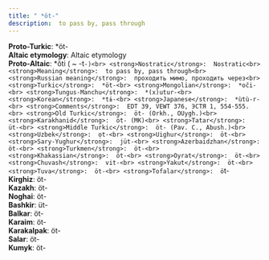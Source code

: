 ```yaml
---
title: " *öt-"
description:  to pass by, pass through
---
```


<strong>Proto-Turkic</strong>:  *öt-<br>
<strong>Altaic etymology</strong>:  Altaic etymology<br>
<strong> Proto-Altaic</strong>:  *ŏ̀ti ( ~ -t`-)<br>
<strong>Nostratic</strong>:  Nostratic<br>
<strong>Meaning</strong>:  to pass by, pass through<br>
<strong>Russian meaning</strong>:  проходить мимо, проходить через<br>
<strong>Turkic</strong>:  *öt-<br>
<strong>Mongolian</strong>:  *oči-<br>
<strong>Tungus-Manchu</strong>:  *(x)utur-<br>
<strong>Korean</strong>:  *tɨ-<br>
<strong>Japanese</strong>:  *ùtù-r-<br>
<strong>Comments</strong>:  EDT 39, VEWT 376, ЭСТЯ 1, 554-555.<br>
<strong>Old Turkic</strong>:  öt- (Orkh., OUygh.)<br>
<strong>Karakhanid</strong>:  öt- (MK)<br>
<strong>Tatar</strong>:  üt-<br>
<strong>Middle Turkic</strong>:  öt- (Pav. C., Abush.)<br>
<strong>Uzbek</strong>:  ọt-<br>
<strong>Uighur</strong>:  öt-<br>
<strong>Sary-Yughur</strong>:  jüt-<br>
<strong>Azerbaidzhan</strong>:  öt-<br>
<strong>Turkmen</strong>:  öt-<br>
<strong>Khakassian</strong>:  öt-<br>
<strong>Oyrat</strong>:  öt-<br>
<strong>Chuvash</strong>:  vit-<br>
<strong>Yakut</strong>:  öt-<br>
<strong>Tuva</strong>:  öt-<br>
<strong>Tofalar</strong>:  ö`t-<br>
<strong>Kirghiz</strong>:  öt-<br>
<strong>Kazakh</strong>:  öt-<br>
<strong>Noghai</strong>:  öt-<br>
<strong>Bashkir</strong>:  üt-<br>
<strong>Balkar</strong>:  öt-<br>
<strong>Karaim</strong>:  öt-<br>
<strong>Karakalpak</strong>:  öt-<br>
<strong>Salar</strong>:  öt-<br>
<strong>Kumyk</strong>:  öt-<br>



